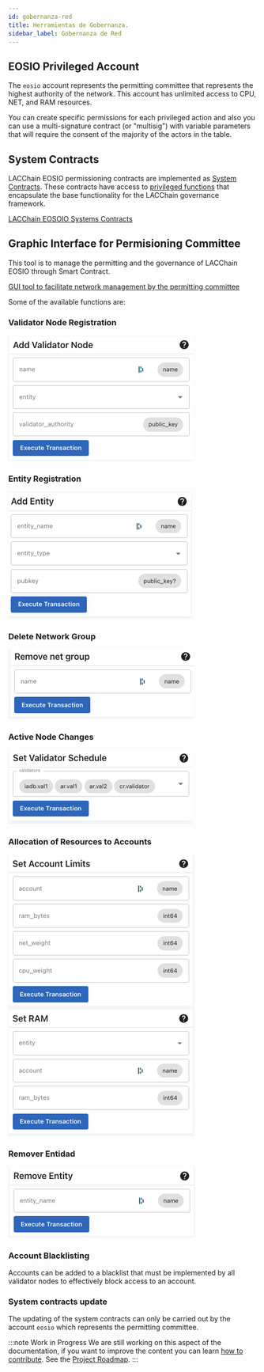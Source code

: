 ```yaml
---
id: gobernanza-red
title: Herramientas de Gobernanza.
sidebar_label: Gobernanza de Red
---
```


## EOSIO Privileged Account
The `eosio` account  represents the permitting committee that represents the highest authority of the network. This account has unlimited access to CPU, NET, and RAM resources.

You can create specific permissions for each privileged action and also you can use a multi-signature contract (or "multisig") with variable parameters that will require the consent of the majority of the actors in the table.

## System Contracts

LACChain EOSIO permissioning contracts are implemented as [System Contracts](https://developers.eos.io/manuals/eosio.contracts/latest/index). These contracts have access to [privileged functions](../recursos/funciones-importantes) that encapsulate the base functionality for the LACChain governance framework.

[LACChain EOSOIO Systems Contracts](https://github.com/LatamLink/eosio.contracts/tree/master/contracts/lacchain.system)

## Graphic Interface for Permisioning Committee
This tool is to manage the permitting and the governance of LACChain EOSIO through Smart Contract.

[GUI tool to facilitate network management by the permitting committee](https://lacchain.eosio.online/management)

Some of the available functions are:

### Validator Node Registration

![Validator node registration](/img/tutorials/gobernanzaRed/registro-nodos-validadores.png)

### Entity Registration

![Entity registration](/img/tutorials/gobernanzaRed/registro-entidades.png)

### Delete Network Group

![Delete network group](/img/tutorials/gobernanzaRed/eliminar-grupo-red.png)

### Active Node Changes

![Active node changes](/img/tutorials/gobernanzaRed/cambio-nodos-activos.png)

### Allocation of Resources to Accounts

![Allocation of resources to accounts](/img/tutorials/gobernanzaRed/asignacion-recursos-cuentas.png)

### Remover Entidad

![Remover entidad](/img/tutorials/gobernanzaRed/remove-entity.png)


### Account Blacklisting
Accounts can be added to a blacklist that must be implemented by all validator nodes to effectively block access to an account.

### System contracts update
The updating of the system contracts can only be carried out by the account `eosio` which represents the permitting committee.

:::note Work in Progress
We are still working on this aspect of the documentation, if you want to improve the content you can learn [how to contribute](../guias/contribuir). See the [Project Roadmap](../roadmap).
:::